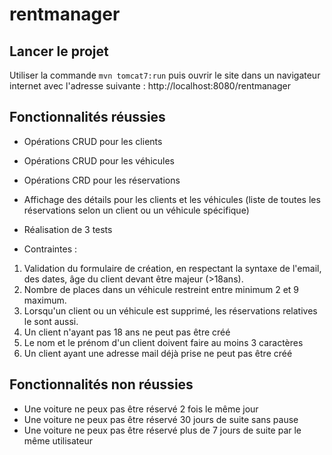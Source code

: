 # rentmanager

## Lancer le projet
Utiliser la commande `mvn tomcat7:run` puis ouvrir le site dans un navigateur internet avec l'adresse suivante :
http://localhost:8080/rentmanager

## Fonctionnalités réussies
* Opérations CRUD pour les clients
* Opérations CRUD pour les véhicules
* Opérations CRD pour les réservations
* Affichage des détails pour les clients et les véhicules (liste de toutes les réservations selon un client ou un véhicule spécifique)
* Réalisation de 3 tests

* Contraintes :
1. Validation du formulaire de création, en respectant la syntaxe de l'email, des dates, âge du client devant être majeur (>18ans).
2. Nombre de places dans un véhicule restreint entre minimum 2 et 9 maximum.
3. Lorsqu'un client ou un véhicule est supprimé, les réservations relatives le sont aussi.
4. Un client n'ayant pas 18 ans ne peut pas être créé
5. Le nom et le prénom d'un client doivent faire au moins 3 caractères
6. Un client ayant une adresse mail déjà prise ne peut pas être créé

## Fonctionnalités non réussies
* Une voiture ne peux pas être réservé 2 fois le même jour
* Une voiture ne peux pas être réservé 30 jours de suite sans pause
* Une voiture ne peux pas être réservé plus de 7 jours de suite par le même utilisateur
